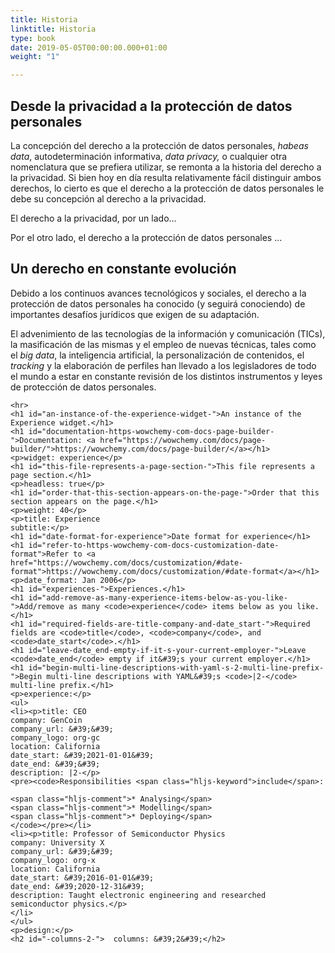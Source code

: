 ```yaml
---
title: Historia
linktitle: Historia
type: book
date: 2019-05-05T00:00:00.000+01:00
weight: "1"

---
```

## Desde la privacidad a la protección de datos personales

La concepción del derecho a la protección de datos personales, _habeas data_, autodeterminación informativa, _data privacy,_ o cualquier otra nomenclatura que se prefiera utilizar, se remonta a la historia del derecho a la privacidad. Si bien hoy en día resulta relativamente fácil distinguir ambos derechos, lo cierto es que el derecho a la protección de datos personales le debe su concepción al derecho a la privacidad.

El derecho a la privacidad, por un lado...

Por el otro lado, el derecho a la protección de datos personales ...

## Un derecho en constante evolución

Debido a los continuos avances tecnológicos y sociales, el derecho a la protección de datos personales ha conocido (y seguirá conociendo) de importantes desafíos jurídicos que exigen de su adaptación.

El advenimiento de las tecnologías de la información y comunicación (TICs), la masificación de las mismas y el empleo de nuevas técnicas, tales como el _big data_, la inteligencia artificial, la personalización de contenidos, el _tracking_ y la elaboración de perfiles han llevado a los legisladores de todo el mundo a estar en constante revisión de los distintos instrumentos y leyes de protección de datos personales.

    <hr>
    <h1 id="an-instance-of-the-experience-widget-">An instance of the Experience widget.</h1>
    <h1 id="documentation-https-wowchemy-com-docs-page-builder-">Documentation: <a href="https://wowchemy.com/docs/page-builder/">https://wowchemy.com/docs/page-builder/</a></h1>
    <p>widget: experience</p>
    <h1 id="this-file-represents-a-page-section-">This file represents a page section.</h1>
    <p>headless: true</p>
    <h1 id="order-that-this-section-appears-on-the-page-">Order that this section appears on the page.</h1>
    <p>weight: 40</p>
    <p>title: Experience
    subtitle:</p>
    <h1 id="date-format-for-experience">Date format for experience</h1>
    <h1 id="refer-to-https-wowchemy-com-docs-customization-date-format">Refer to <a href="https://wowchemy.com/docs/customization/#date-format">https://wowchemy.com/docs/customization/#date-format</a></h1>
    <p>date_format: Jan 2006</p>
    <h1 id="experiences-">Experiences.</h1>
    <h1 id="add-remove-as-many-experience-items-below-as-you-like-">Add/remove as many <code>experience</code> items below as you like.</h1>
    <h1 id="required-fields-are-title-company-and-date_start-">Required fields are <code>title</code>, <code>company</code>, and <code>date_start</code>.</h1>
    <h1 id="leave-date_end-empty-if-it-s-your-current-employer-">Leave <code>date_end</code> empty if it&#39;s your current employer.</h1>
    <h1 id="begin-multi-line-descriptions-with-yaml-s-2-multi-line-prefix-">Begin multi-line descriptions with YAML&#39;s <code>|2-</code> multi-line prefix.</h1>
    <p>experience:</p>
    <ul>
    <li><p>title: CEO
    company: GenCoin
    company_url: &#39;&#39;
    company_logo: org-gc
    location: California
    date_start: &#39;2021-01-01&#39;
    date_end: &#39;&#39;
    description: |2-</p>
    <pre><code>Responsibilities <span class="hljs-keyword">include</span>:
    
    <span class="hljs-comment">* Analysing</span>
    <span class="hljs-comment">* Modelling</span>
    <span class="hljs-comment">* Deploying</span>
    </code></pre></li>
    <li><p>title: Professor of Semiconductor Physics
    company: University X
    company_url: &#39;&#39;
    company_logo: org-x
    location: California
    date_start: &#39;2016-01-01&#39;
    date_end: &#39;2020-12-31&#39;
    description: Taught electronic engineering and researched semiconductor physics.</p>
    </li>
    </ul>
    <p>design:</p>
    <h2 id="-columns-2-">  columns: &#39;2&#39;</h2>